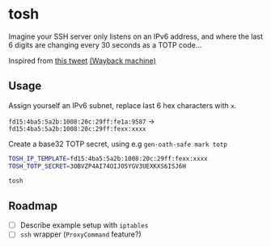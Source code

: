 # tosh

Imagine your SSH server only listens on an IPv6 address, and where the last 6 digits are changing every 30 seconds as a TOTP code...

Inspired from [this tweet](https://twitter.com/kistel/status/1395375108315824130) [(Wayback machine)](https://web.archive.org/web/20210521215858/https://twitter.com/kistel/status/1395375108315824130)

## Usage

Assign yourself an IPv6 subnet, replace last 6 hex characters with `x`.

`fd15:4ba5:5a2b:1008:20c:29ff:fe1a:9587` -> `fd15:4ba5:5a2b:1008:20c:29ff:fexx:xxxx`

Create a base32 TOTP secret, using e.g `gen-oath-safe mark totp`

```sh
TOSH_IP_TEMPLATE=fd15:4ba5:5a2b:1008:20c:29ff:fexx:xxxx
TOSH_TOTP_SECRET=3OBVZP4AI74OIJO5YGV3UEXKXS6ISJ6H

tosh
```

## Roadmap
- [ ] Describe example setup with `iptables`
- [ ] `ssh` wrapper (`ProxyCommand` feature?)
